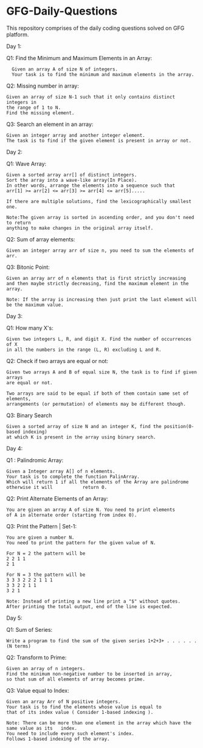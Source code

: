# GFG-Daily-Questions
This repository comprises of the daily coding questions solved on GFG platform.

Day 1:

  Q1: Find the Minimum and Maximum Elements in an Array:
  
      Given an array A of size N of integers. 
      Your task is to find the minimum and maximum elements in the array.

  Q2: Missing number in array:

    Given an array of size N-1 such that it only contains distinct integers in 
    the range of 1 to N. 
    Find the missing element.

  Q3: Search an element in an array:

    Given an integer array and another integer element. 
    The task is to find if the given element is present in array or not.

Day 2:

  Q1: Wave  Array:

    Given a sorted array arr[] of distinct integers. 
    Sort the array into a wave-like array(In Place).
    In other words, arrange the elements into a sequence such that 
    arr[1] >= arr[2] <= arr[3] >= arr[4] <= arr[5].....

    If there are multiple solutions, find the lexicographically smallest one.
    
    Note:The given array is sorted in ascending order, and you don't need to return 
    anything to make changes in the original array itself.

  Q2: Sum of array elements:

    Given an integer array arr of size n, you need to sum the elements of arr.

  Q3: Bitonic Point:

    Given an array arr of n elements that is first strictly increasing 
    and then maybe strictly decreasing, find the maximum element in the array.
    
    Note: If the array is increasing then just print the last element will be the maximum value.

Day 3:

  Q1: How many X's:

    Given two integers L, R, and digit X. Find the number of occurrences of X 
    in all the numbers in the range (L, R) excluding L and R.

  Q2: Check if two arrays are equal or not:

    Given two arrays A and B of equal size N, the task is to find if given arrays 
    are equal or not. 
    
    Two arrays are said to be equal if both of them contain same set of elements, 
    arrangements (or permutation) of elements may be different though.

  Q3: Binary Search
  
    Given a sorted array of size N and an integer K, find the position(0-based indexing) 
    at which K is present in the array using binary search.

Day 4:

  Q1 : Palindromic Array:

    Given a Integer array A[] of n elements. 
    Your task is to complete the function PalinArray. 
    Which will return 1 if all the elements of the Array are palindrome otherwise it will           return 0.

  Q2: Print Alternate Elements of an Array:

    You are given an array A of size N. You need to print elements 
    of A in alternate order (starting from index 0).

  Q3: Print the Pattern | Set-1:

    You are given a number N. 
    You need to print the pattern for the given value of N.
    
    For N = 2 the pattern will be 
    2 2 1 1
    2 1
    
    For N = 3 the pattern will be 
    3 3 3 2 2 2 1 1 1
    3 3 2 2 1 1
    3 2 1
    
    Note: Instead of printing a new line print a "$" without quotes. 
    After printing the total output, end of the line is expected.

Day 5:

  Q1: Sum of Series:

    Write a program to find the sum of the given series 1+2+3+ . . . . . .(N terms) 

  Q2: Transform to Prime:

    Given an array of n integers. 
    Find the minimum non-negative number to be inserted in array, 
    so that sum of all elements of array becomes prime.

  Q3: Value equal to Index:

    Given an array Arr of N positive integers. 
    Your task is to find the elements whose value is equal to 
    that of its index value ( Consider 1-based indexing ).
    
    Note: There can be more than one element in the array which have the same value as its   index. 
    You need to include every such element's index. 
    Follows 1-based indexing of the array.
